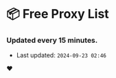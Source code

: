 # :package: Free Proxy List
### Updated every 15 minutes.

- Last updated: `2024-09-23 02:46`

:heart:
